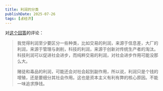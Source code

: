 ```yaml
---
title: 利润的分类
publishDate: 2025-07-26
tags: [💰经济]
---
```


对[这个回答]的评论：

> 我觉得利润至少要区分一些种类，比如交易的利润，来源于信息差，大厂的利润，来源于管理与剥削，科技的利润，来源于创新对传统生产者的淘汰。科技利润可以促进社会进步，而纯粹交易的利润，对社会进步作用可能没那么大。
>
> 赌徒和毒品的利润，可能还会对社会起到副作用，所以说，利润只是个钱的增殖，还是要细分其社会作用。这也是资本主义有利有弊的核心原因。不能一味追求挣钱。

[这个回答]: https://www.zhihu.com/question/1930929679738582296/answer/1931403634446427439
